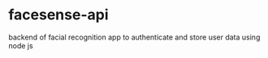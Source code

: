 # facesense-api
backend of facial recognition app to authenticate and store user data using node js
